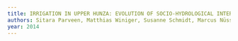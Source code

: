```yaml
---
title: IRRIGATION IN UPPER HUNZA: EVOLUTION OF SOCIO-HYDROLOGICAL INTERACTIONS IN THE KARAKORAM, NORTHERN PAKISTAN
authors: Sitara Parveen, Matthias Winiger, Susanne Schmidt, Marcus Nüsser
year: 2014
---
```


